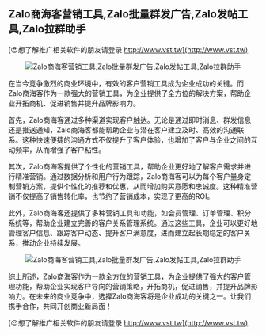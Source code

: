 ## **Zalo商海客营销工具,Zalo批量群发广告,Zalo发帖工具,Zalo拉群助手**

[😍想了解推广相关软件的朋友请登录 http://www.vst.tw](http://www.vst.tw)

 <center><img src="https://vst.tw/MP4/tuiguang/png/1.png" alt="Zalo商海客营销工具,Zalo批量群发广告,Zalo发帖工具,Zalo拉群助手"></center>

在当今竞争激烈的商业环境中，有效的客户营销工具成为企业成功的关键。而Zalo商海客作为一款强大的营销工具，为企业提供了全方位的解决方案，帮助企业开拓商机、促进销售并提升品牌影响力。

首先，Zalo商海客通过多种渠道实现客户触达。无论是通过即时消息、群发信息还是推送通知，Zalo商海客都能帮助企业与潜在客户建立及时、高效的沟通联系。这种快速便捷的沟通方式不仅提升了客户体验，也增加了客户与企业之间的互动频率，从而增强了客户粘性。

其次，Zalo商海客提供了个性化的营销工具，帮助企业更好地了解客户需求并进行精准营销。通过数据分析和用户行为跟踪，Zalo商海客可以为每个客户量身定制营销方案，提供个性化的推荐和优惠，从而增加购买意愿和忠诚度。这种精准营销不仅提高了销售转化率，也节约了营销成本，实现了更高的ROI。

此外，Zalo商海客还提供了多种营销工具和功能，如会员管理、订单管理、积分系统等，帮助企业建立完善的客户关系管理系统。通过这些工具，企业可以更好地管理客户信息、跟踪客户动态、提升客户满意度，进而建立起长期稳定的客户关系，推动企业持续发展。

 <center><img src="https://vst.tw/MP4/tuiguang/png/3.png" alt="Zalo商海客营销工具,Zalo批量群发广告,Zalo发帖工具,Zalo拉群助手"></center>

综上所述，Zalo商海客作为一款全方位的营销工具，为企业提供了强大的客户管理功能，帮助企业实现客户导向的营销策略，开拓商机，促进销售，并提升品牌影响力。在未来的商业竞争中，选择Zalo商海客将是企业成功的关键之一。让我们携手合作，共同开创商业新局面！

[😍想了解推广相关软件的朋友请登录 http://www.vst.tw](http://www.vst.tw)



